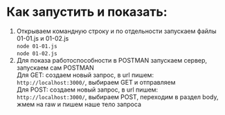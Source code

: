 # Как запустить и показать:
1. Открываем командную строку и по отдельности запускаем файлы 01-01.js и 01-02.js  
`node 01-01.js`  
`node 01-02.js`    
2. Для показа работоспособности в POSTMAN запускаем сервер, запускаем сам POSTMAN  
	Для GET: создаем новый запрос, в url пишем: `http://localhost:3000/`, выбираем GET и отправляем  
	Для POST: создаем новый запрос, в url пишем: `http://localhost:3000/`, выбираем POST, переходим в раздел body, жмем на raw и пишем наше тело запроса
